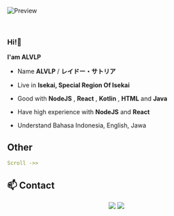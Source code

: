 <div align="center">
<!-- ![](https://typograssy.deno.dev/api?text=お兄ちゃんはおしまい!&l0=none&bg=none&frame=none&speed=100&comment=) -->
<!-- ![](https://typograssy.deno.dev/api?text=お兄ちゃんはおしまい!&l0=none&l1=00cce6&l2=80f1ff&l3=009eb3&l4=caf9ff&bg=none&frame=none&speed=100&comment=) -->

</div>

![Preview](https://github.com/alvlp-xyz/alvlp-xyz/blob/main/kurumi.gif)

<br/>

### Hi!👋

**I'am ALVLP** 

- Name **ALVLP** / **レイドー・サトリア**

- Live in **Isekai, Special Region Of Isekai**

- Good with **NodeJS** , **React** , **Kotlin** , **HTML** and **Java**

- Have high experience with **NodeJS** and **React**
  
- Understand Bahasa Indonesia, English, Jawa

## **Other**
```yaml
Scroll ->>                                                                                             return()
```
<!-- <br><br><br><br> -->
## **📫 Contact**
<p align='center'>
  <a href="https://nekonux.vercel.app"><img src="https://img.shields.io/badge/WEBSITE-2e3440?style=for-the-badge"/></a>
  <a href="https://t.me/alvlp_devhunter"><img src="https://img.shields.io/badge/TELEGRAM-2e3440?style=for-the-badge"/></a>
</p>
<br/>
